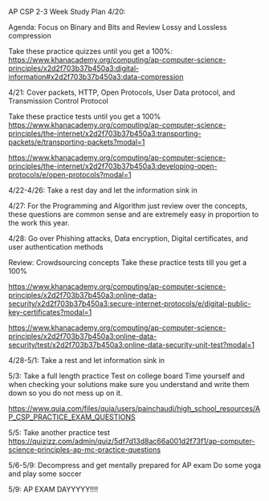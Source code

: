 AP CSP 2-3 Week Study Plan
4/20:

Agenda: Focus on Binary and Bits and Review Lossy and Lossless compression

Take these practice quizzes until you get a 100%: https://www.khanacademy.org/computing/ap-computer-science-principles/x2d2f703b37b450a3:digital-information#x2d2f703b37b450a3:data-compression

4/21: Cover packets, HTTP, Open Protocols, User Data protocol, and Transmission Control Protocol

Take these practice tests until you get a 100%
https://www.khanacademy.org/computing/ap-computer-science-principles/the-internet/x2d2f703b37b450a3:transporting-packets/e/transporting-packets?modal=1

https://www.khanacademy.org/computing/ap-computer-science-principles/the-internet/x2d2f703b37b450a3:developing-open-protocols/e/open-protocols?modal=1

4/22-4/26: Take a rest day and let the information sink in 

4/27: For the Programming and Algorithm just review over the concepts, these questions are common sense and are extremely easy in proportion to the work this year. 

4/28: Go over Phishing attacks, Data encryption, Digital certificates, and user authentication methods


Review: Crowdsourcing concepts
Take these practice tests till you get a 100%

https://www.khanacademy.org/computing/ap-computer-science-principles/x2d2f703b37b450a3:online-data-security/x2d2f703b37b450a3:secure-internet-protocols/e/digital-public-key-certificates?modal=1

https://www.khanacademy.org/computing/ap-computer-science-principles/x2d2f703b37b450a3:online-data-security/test/x2d2f703b37b450a3:online-data-security-unit-test?modal=1

4/28-5/1: Take a rest and let information sink in 

5/3: Take a full length practice Test on college board 
Time yourself and when checking your solutions make sure you understand and write them down so you do not mess up on it.

https://www.quia.com/files/quia/users/painchaudj/high_school_resources/AP_CSP_PRACTICE_EXAM_QUESTIONS

5/5: Take another practice test
https://quizizz.com/admin/quiz/5df7d13d8ac66a001d2f73f1/ap-computer-science-principles-ap-mc-practice-questions 


5/6-5/9: Decompress and get mentally prepared for AP exam
Do some yoga and play some soccer 

5/9:     AP EXAM DAYYYYY!!!!

